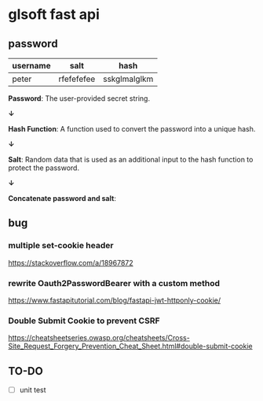 # glsoft fast api

## password

| username   | salt | hash |
| ----------- | ----------- | ----  |
| peter      | rfefefefee       | sskglmalglkm |

**Password**: The user-provided secret string.

**↓**

**Hash Function**: A function used to convert the password into a unique hash.

**↓**

**Salt**: Random data that is used as an additional input to the hash function to protect the password.

**↓**

**Concatenate password and salt**:

## bug

### multiple set-cookie header

<https://stackoverflow.com/a/18967872>

### rewrite Oauth2PasswordBearer with a custom method

<https://www.fastapitutorial.com/blog/fastapi-jwt-httponly-cookie/>

### Double Submit Cookie to prevent CSRF

<https://cheatsheetseries.owasp.org/cheatsheets/Cross-Site_Request_Forgery_Prevention_Cheat_Sheet.html#double-submit-cookie>

## TO-DO

- [ ] unit test
